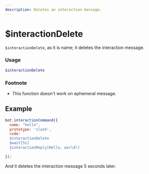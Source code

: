 ```yaml
---
description: Deletes an interaction message.
---
```


# $interactionDelete

`$interactionDelete`, as it is name; it deletes the interaction message.

### Usage 

```php
$interactionDelete
```

### Footnote

* This function doesn't work on ephemeral message.

## Example

```javascript
bot.interactionCommand({
  name: "hello",
  prototype: 'slash',
  code: `
  $interactionDelete
  $wait[5s]
  $interactionReply[Hello, world!]
  `
});
```

And it deletes the interaction message 5 seconds later.
